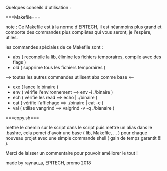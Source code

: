 Quelques conseils d'utilisation :

===Makefile===

note :
  Ce Makefile est à la norme d'EPITECH, il est néanmoins plus
  grand et comporte des commandes plus complètes qui vous
  seront, je l'espère, utiles.

les commandes spéciales de ce Makefile sont :

  - abs ( recompile la lib, élimine les fichiers temporaires, compile
          avec des flags )
  - old ( supprime tous les fichiers temporaires )

  ==> toutes les autres commandes utilisent abs comme base <==
  - exe ( lance le binaire )
  - env ( vérifie l'environnement ==> env -i ./binaire )
  - ech ( vérifie les read ==> echo | ./binaire )
  - cat ( vérifie l'affichage ==> ./binaire | cat -e )
  - val ( utilise vangrind ==> valgrind -v -q ./bianaire )

===copy.sh===

mettre le chemin sur le script dans le script puis mettre un alias dans
le .bashrc, cela pemet d'avoir une base ( lib, Makefile, ... ) pour
chaque nouveau projet avec une simple commande shell ( gain de temps
garantit !!! ).




Merci de laisser un commentaire pour pouvoir améliorer le tout !


made by raynau_a, EPITECH, promo 2018

